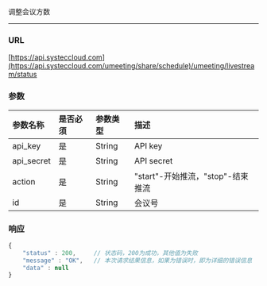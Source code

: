 调整会议方数

---

### URL

[https://api.systeccloud.com](https://api.systeccloud.com/umeeting/share/schedule)/umeeting/livestream/status

### 参数

| 参数名称 | 是否必须 | 参数类型 | 描述 |
| :--- | :--- | :--- | :--- |
| api\_key | 是 | String | API key |
| api\_secret | 是 | String | API secret |
| action | 是 | String | "start"-开始推流，"stop"-结束推流 |
| id | 是 | String | 会议号 |

### 响应

```js
{
    "status" : 200,     // 状态码，200为成功，其他值为失败
    "message" : "OK",   // 本次请求结果信息，如果为错误时，即为详细的错误信息
    "data" : null
}
```



